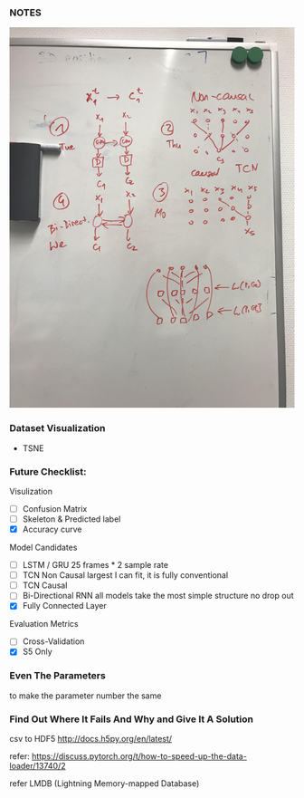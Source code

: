 ### NOTES
![](https://raw.githubusercontent.com/notagenius/Action_Category_CVG/master/model_tips.jpg?token=AGSPNMZSFEZD4NICGXVOBZS57TVYU)

### Dataset Visualization
- TSNE

### Future Checklist:
Visulization
- [ ] Confusion Matrix
- [ ] Skeleton & Predicted label
- [x] Accuracy curve

Model Candidates
- [ ] LSTM / GRU 25 frames * 2 sample rate 
- [ ] TCN Non Causal largest I can fit, it is fully conventional
- [ ] TCN Causal 
- [ ] Bi-Directional RNN 
all models take the most simple structure no drop out
- [x] Fully Connected Layer

Evaluation Metrics
- [ ] Cross-Validation
- [x] S5 Only

### Even The Parameters 
to make the parameter number the same

### Find Out Where It Fails And Why and Give It A Solution

csv to HDF5 http://docs.h5py.org/en/latest/

refer: https://discuss.pytorch.org/t/how-to-speed-up-the-data-loader/13740/2

refer  LMDB (Lightning Memory-mapped Database)
